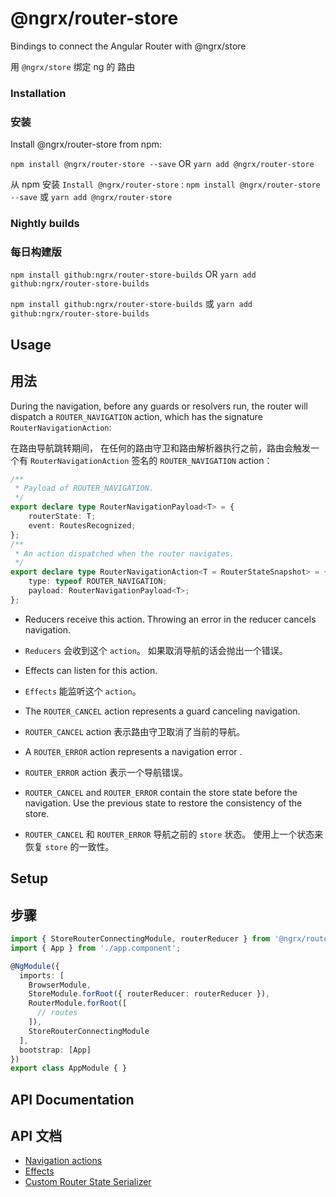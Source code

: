 # @ngrx/router-store

Bindings to connect the Angular Router with @ngrx/store

用 `@ngrx/store` 绑定 ng 的 路由

### Installation

### 安装

Install @ngrx/router-store from npm:

`npm install @ngrx/router-store --save` OR `yarn add @ngrx/router-store`


从 npm 安装 `Install @ngrx/router-store` :
`npm install @ngrx/router-store --save` 或 `yarn add @ngrx/router-store`

### Nightly builds
### 每日构建版

`npm install github:ngrx/router-store-builds` OR `yarn add github:ngrx/router-store-builds`

`npm install github:ngrx/router-store-builds` 或 `yarn add github:ngrx/router-store-builds`

## Usage
## 用法

During the navigation, before any guards or resolvers run, the router will dispatch a `ROUTER_NAVIGATION` action, which has the signature `RouterNavigationAction`:

在路由导航跳转期间， 在任何的路由守卫和路由解析器执行之前，路由会触发一个有 `RouterNavigationAction` 签名的 `ROUTER_NAVIGATION` action：

```ts
/**
 * Payload of ROUTER_NAVIGATION.
 */
export declare type RouterNavigationPayload<T> = {
    routerState: T;
    event: RoutesRecognized;
};
/**
 * An action dispatched when the router navigates.
 */
export declare type RouterNavigationAction<T = RouterStateSnapshot> = {
    type: typeof ROUTER_NAVIGATION;
    payload: RouterNavigationPayload<T>;
};
```

- Reducers receive this action. Throwing an error in the reducer cancels navigation.
- `Reducers` 会收到这个 `action`。 如果取消导航的话会抛出一个错误。

- Effects can listen for this action.
- `Effects` 能监听这个 `action`。

- The `ROUTER_CANCEL` action represents a guard canceling navigation.
- `ROUTER_CANCEL` action 表示路由守卫取消了当前的导航。

- A `ROUTER_ERROR` action represents a navigation error .
- `ROUTER_ERROR` action 表示一个导航错误。

- `ROUTER_CANCEL` and `ROUTER_ERROR` contain the store state before the navigation. Use the previous state to restore the consistency of the store.
- `ROUTER_CANCEL` 和 `ROUTER_ERROR` 导航之前的 `store` 状态。 使用上一个状态来恢复 `store` 的一致性。

## Setup
## 步骤

```ts
import { StoreRouterConnectingModule, routerReducer } from '@ngrx/router-store';
import { App } from './app.component';

@NgModule({
  imports: [
    BrowserModule,
    StoreModule.forRoot({ routerReducer: routerReducer }),
    RouterModule.forRoot([
      // routes
    ]),
    StoreRouterConnectingModule
  ],
  bootstrap: [App]
})
export class AppModule { }
```
## API Documentation
## API 文档
- [Navigation actions](./api.md#navigation-actions)
- [Effects](./api.md#effects)
- [Custom Router State Serializer](./api.md#custom-router-state-serializer)
